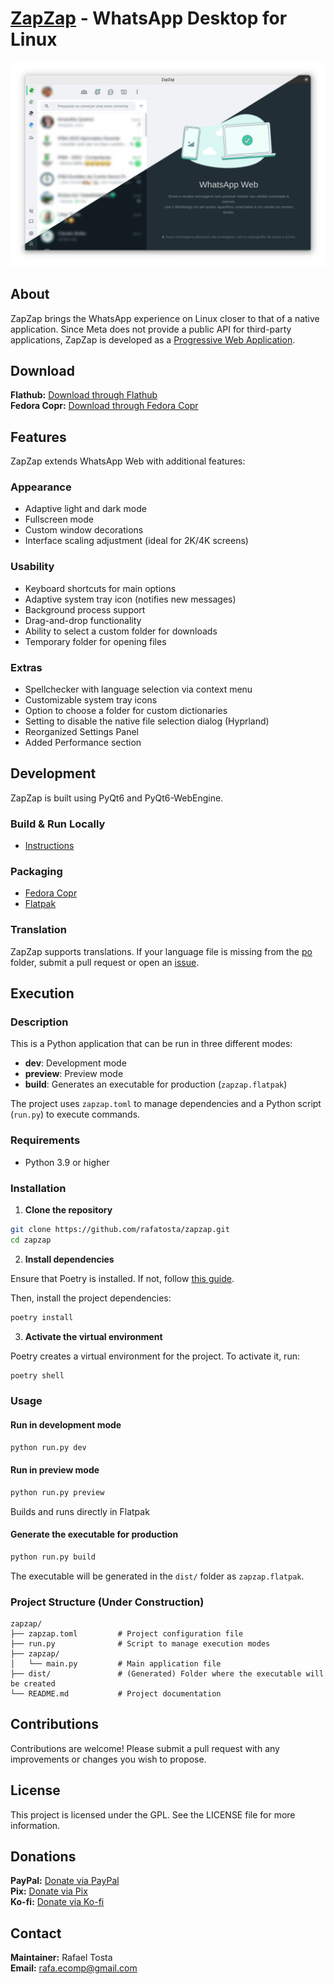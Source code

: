# [ZapZap](https://rtosta.com/zapzap-web/) - WhatsApp Desktop for Linux
![ZapZap for WhatsApp](share/screenshot/default.png)

## About

ZapZap brings the WhatsApp experience on Linux closer to that of a native application. Since Meta does not provide a public API for third-party applications, ZapZap is developed as a [Progressive Web Application](https://en.wikipedia.org/wiki/Progressive_web_app).

## Download

**Flathub:** [Download through Flathub](https://flathub.org/apps/details/com.rtosta.zapzap)  
**Fedora Copr:** [Download through Fedora Copr](https://copr.fedorainfracloud.org/coprs/rafatosta/zapzap/)

## Features

ZapZap extends WhatsApp Web with additional features:

### **Appearance**

- Adaptive light and dark mode
- Fullscreen mode
- Custom window decorations
- Interface scaling adjustment (ideal for 2K/4K screens)

### **Usability**

- Keyboard shortcuts for main options
- Adaptive system tray icon (notifies new messages)
- Background process support
- Drag-and-drop functionality
- Ability to select a custom folder for downloads
- Temporary folder for opening files

### **Extras**

- Spellchecker with language selection via context menu
- Customizable system tray icons
- Option to choose a folder for custom dictionaries
- Setting to disable the native file selection dialog (Hyprland)
- Reorganized Settings Panel
- Added Performance section

## Development

ZapZap is built using PyQt6 and PyQt6-WebEngine.

### **Build & Run Locally**

- [Instructions](/_run/README.md)

### **Packaging**

- [Fedora Copr](/_packaging/fedora/zapzap.spec)
- [Flatpak](/_packaging/flatpak/README.md)

### **Translation**

ZapZap supports translations. If your language file is missing from the [po](/po) folder, submit a pull request or open an [issue](https://github.com/rafatosta/zapzap/issues).

## Execution

### **Description**

This is a Python application that can be run in three different modes:

- **dev**: Development mode
- **preview**: Preview mode
- **build**: Generates an executable for production (`zapzap.flatpak`)

The project uses `zapzap.toml` to manage dependencies and a Python script (`run.py`) to execute commands.

### **Requirements**

- Python 3.9 or higher

### **Installation**

1. **Clone the repository**

```bash
git clone https://github.com/rafatosta/zapzap.git
cd zapzap
```

2. **Install dependencies**

Ensure that Poetry is installed. If not, follow [this guide](https://python-poetry.org/docs/#installation).

Then, install the project dependencies:

```bash
poetry install
```

3. **Activate the virtual environment**

Poetry creates a virtual environment for the project. To activate it, run:

```bash
poetry shell
```

### **Usage**

#### Run in development mode

```bash
python run.py dev
```

#### Run in preview mode

```bash
python run.py preview
```

Builds and runs directly in Flatpak

#### Generate the executable for production

```bash
python run.py build
```

The executable will be generated in the `dist/` folder as `zapzap.flatpak`.

### **Project Structure (Under Construction)**

```plaintext
zapzap/
├── zapzap.toml         # Project configuration file
├── run.py              # Script to manage execution modes
├── zapzap/
│   └── main.py         # Main application file
├── dist/               # (Generated) Folder where the executable will be created
└── README.md           # Project documentation
```

## Contributions

Contributions are welcome! Please submit a pull request with any improvements or changes you wish to propose.

## License

This project is licensed under the GPL. See the LICENSE file for more information.

## Donations

**PayPal:** [Donate via PayPal](https://www.paypal.com/donate/?business=E7R4BVR45GRC2&no_recurring=0&item_name=ZapZap+-+Whatsapp+Desktop+for+linux%0AAn+unofficial+WhatsApp+desktop+application+written+in+Pyqt6+%2B+PyQt6-WebEngine.&currency_code=USD)  
**Pix:** [Donate via Pix](https://nubank.com.br/pagar/3c3r2/LS2hiJJKzv)  
**Ko-fi:** [Donate via Ko-fi](https://ko-fi.com/X8X2E1OLG)

## Contact

**Maintainer:** Rafael Tosta  
**Email:** [rafa.ecomp@gmail.com](mailto:rafa.ecomp@gmail.com)

